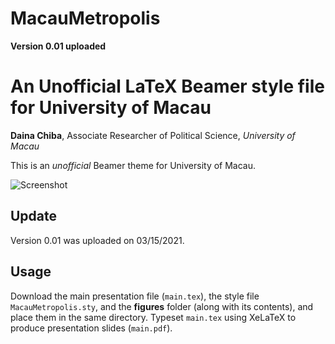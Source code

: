 # MacauMetropolis

**Version 0.01 uploaded**


# An Unofficial LaTeX Beamer style file for University of Macau

**Daina Chiba**, Associate Researcher of Political Science, *University of Macau*

This is an *unofficial* Beamer theme for University of Macau. 

![Screenshot](screenshot.jpg)

## Update

Version 0.01 was uploaded on 03/15/2021.

## Usage
Download the main presentation file (``main.tex``), the style file ``MacauMetropolis.sty``, and the **figures** folder (along with its contents), and place them in the same directory. Typeset ``main.tex`` using XeLaTeX to produce presentation slides (``main.pdf``).


